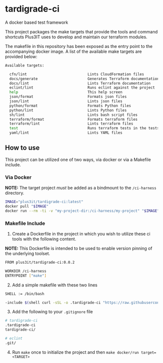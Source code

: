 # tardigrade-ci

A docker based test framework

This project packages the make targets that provide the tools and command shortcuts Plus3IT uses to develop and maintain our terraform modules.

The makefile in this repository has been exposed as the entry point to the accompanying docker image. A list of the available make targets are provided below:

```bash
Available targets:

  cfn/lint                            Lints CloudFormation files
  docs/generate                       Generates Terraform documentation
  docs/lint                           Lints Terraform documentation
  eclint/lint                         Runs eclint against the project
  help                                This help screen
  json/format                         Formats json files
  json/lint                           Lints json files
  python/format                       Formats Python files
  python/lint                         Lints Python files
  sh/lint                             Lints bash script files
  terraform/format                    Formats terraform files
  terraform/lint                      Lints terraform files
  test                                Runs terraform tests in the tests directory
  yaml/lint                           Lints YAML files
```

## How to use

This project can be utilized one of two ways, via docker or via a Makefile include.

### Via Docker

  **NOTE:** The target project _must_ be added as a bindmount to the `/ci-harness` directory.

  ```bash
  IMAGE="plus3it/tardigrade-ci:latest"
  docker pull "$IMAGE"
  docker run --rm -ti -v "my-project-dir:/ci-harness/my-project" "$IMAGE" helps
  ```

### Makefile Include

1. Create a Dockerfile in the project in which you wish to utilize these ci tools with the following content.

  **NOTE:** This Dockerfile is intended to be used to enable version pinning of the underlying toolset.

  ```bash
  FROM plus3it/tardigrade-ci:0.0.2

  WORKDIR /ci-harness
  ENTRYPOINT ["make"]
  ```

2. Add a simple makefile with these two lines

  ```bash
  SHELL := /bin/bash

  -include $(shell curl -sSL -o .tardigrade-ci "https://raw.githubusercontent.com/plus3it/tardigrade-ci/master/bootstrap/Makefile.bootstrap"; echo .tardigrade-ci)

  ```

3. Add the following to your `.gitignore` file

  ```bash
  # tardigrade-ci
  .tardigrade-ci
  tardigrade-ci/

  # eclint
  .git/
  ```

4. Run `make` once to initialize the project and then `make docker/run target=<TARGET>`
